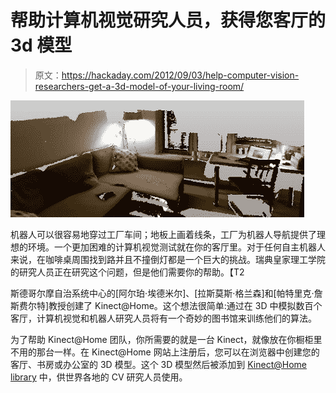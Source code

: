 # 帮助计算机视觉研究人员，获得您客厅的 3d 模型

> 原文：<https://hackaday.com/2012/09/03/help-computer-vision-researchers-get-a-3d-model-of-your-living-room/>

![](img/ff6e253194aa4d4968328863d5dacdf1.png "kinect")

机器人可以很容易地穿过工厂车间；地板上画着线条，工厂为机器人导航提供了理想的环境。一个更加困难的计算机视觉测试就在你的客厅里。对于任何自主机器人来说，在咖啡桌周围找到路并且不撞倒灯都是一个巨大的挑战。瑞典皇家理工学院的研究人员正在研究这个问题，但是他们需要你的帮助。【T2

斯德哥尔摩自治系统中心的[阿尔珀·埃德米尔]、[拉斯莫斯·格兰森]和[帕特里克·詹斯费尔特]教授创建了 Kinect@Home。这个想法很简单:通过在 3D 中模拟数百个客厅，计算机视觉和机器人研究人员将有一个奇妙的图书馆来训练他们的算法。

为了帮助 Kinect@Home 团队，你所需要的就是一台 Kinect，就像放在你橱柜里不用的那台一样。在 Kinect@Home 网站上注册后，您可以在浏览器中创建您的客厅、书房或办公室的 3D 模型。这个 3D 模型然后被添加到 [Kinect@Home library](http://www.kinectathome.com/models/) 中，供世界各地的 CV 研究人员使用。